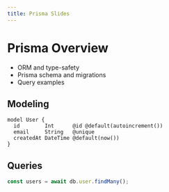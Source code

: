 ```yaml
---
title: Prisma Slides
---
```


# Prisma Overview

- ORM and type-safety
- Prisma schema and migrations
- Query examples

## Modeling

```prisma
model User {
  id        Int      @id @default(autoincrement())
  email     String   @unique
  createdAt DateTime @default(now())
}
```

## Queries

```ts
const users = await db.user.findMany();
``` 